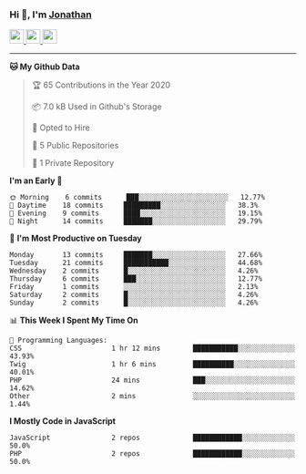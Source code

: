 ### Hi 👋, I'm [Jonathan](https://jonathan-d.ch) 


<p>
  <a href="https://www.twitter.com/redkill2108">
    <img src="https://img.shields.io/badge/twitter-%231DA1F2.svg?&style=for-the-badge&logo=twitter&logoColor=white" height=25>
  </a>
  <a href="https://www.linkedin.com/in/jdebetaz">
    <img src="https://img.shields.io/badge/linkedin-%230077B5.svg?&style=for-the-badge&logo=linkedin&logoColor=white" height=25>
  </a>
  <a href="https://www.instagram.com/jdebetaz/">
    <img src="https://img.shields.io/badge/instagram-%23E4405F.svg?&style=for-the-badge&logo=instagram&logoColor=white" height=25>
  </a>
</p>

-------

<!--START_SECTION:waka-->
**🐱 My Github Data** 

> 🏆 65 Contributions in the Year 2020
 > 
> 📦 7.0 kB Used in Github's Storage 
 > 
> 💼 Opted to Hire
 > 
> 📜 5 Public Repositories
 > 
> 🔑 1 Private Repository 
 > 
**I'm an Early 🐤** 

```text
🌞 Morning    6 commits      ███░░░░░░░░░░░░░░░░░░░░░░   12.77% 
🌆 Daytime    18 commits     █████████░░░░░░░░░░░░░░░░   38.3% 
🌃 Evening    9 commits      ████░░░░░░░░░░░░░░░░░░░░░   19.15% 
🌙 Night      14 commits     ███████░░░░░░░░░░░░░░░░░░   29.79%

```
📅 **I'm Most Productive on Tuesday** 

```text
Monday       13 commits     ███████░░░░░░░░░░░░░░░░░░   27.66% 
Tuesday      21 commits     ███████████░░░░░░░░░░░░░░   44.68% 
Wednesday    2 commits      █░░░░░░░░░░░░░░░░░░░░░░░░   4.26% 
Thursday     6 commits      ███░░░░░░░░░░░░░░░░░░░░░░   12.77% 
Friday       1 commits      ░░░░░░░░░░░░░░░░░░░░░░░░░   2.13% 
Saturday     2 commits      █░░░░░░░░░░░░░░░░░░░░░░░░   4.26% 
Sunday       2 commits      █░░░░░░░░░░░░░░░░░░░░░░░░   4.26%

```


📊 **This Week I Spent My Time On** 

```text
💬 Programming Languages: 
CSS                      1 hr 12 mins        ███████████░░░░░░░░░░░░░░   43.93% 
Twig                     1 hr 6 mins         ██████████░░░░░░░░░░░░░░░   40.01% 
PHP                      24 mins             ███░░░░░░░░░░░░░░░░░░░░░░   14.62% 
Other                    2 mins              ░░░░░░░░░░░░░░░░░░░░░░░░░   1.44%

```

**I Mostly Code in JavaScript** 

```text
JavaScript               2 repos             ████████████░░░░░░░░░░░░░   50.0% 
PHP                      2 repos             ████████████░░░░░░░░░░░░░   50.0%

```



<!--END_SECTION:waka-->
